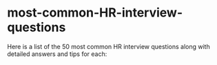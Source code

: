 # most-common-HR-interview-questions
Here is a list of the 50 most common HR interview questions along with detailed answers and tips for each:
